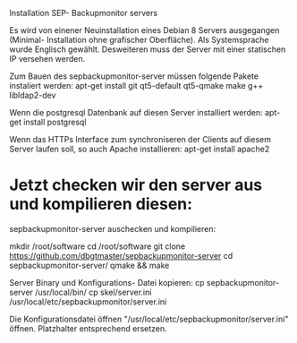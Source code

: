 ﻿Installation SEP- Backupmonitor servers

Es wird von einener Neuinstallation eines Debian 8 Servers ausgegangen (Minimal- Installation ohne grafischer Oberfläche). Als Systemsprache wurde Englisch gewählt. 
Desweiteren muss der Server mit einer statischen IP versehen werden.

Zum Bauen des sepbackupmonitor-server müssen folgende Pakete instaliert werden:
apt-get install git qt5-default qt5-qmake make g++ libldap2-dev

Wenn die postgresql Datenbank auf diesen Server installiert werden:
apt-get install postgresql

Wenn das HTTPs Interface zum synchroniseren der Clients auf diesem Server laufen soll, so auch Apache installieren:
apt-get install apache2

Jetzt checken wir den server aus und kompilieren diesen:
=======
sepbackupmonitor-server auschecken und kompilieren:

mkdir /root/software
cd /root/software
git clone https://github.com/dbgtmaster/sepbackupmonitor-server
cd sepbackupmonitor-server/
qmake && make

Server Binary und Konfigurations- Datei kopieren:
cp sepbackupmonitor-server /usr/local/bin/
cp skel/server.ini /usr/local/etc/sepbackupmonitor/server.ini

Die Konfigurationsdatei öffnen "/usr/local/etc/sepbackupmonitor/server.ini" öffnen.
Platzhalter entsprechend ersetzen.